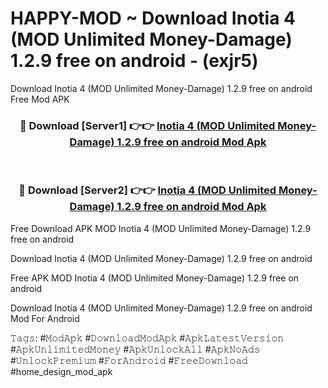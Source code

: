 # HAPPY-MOD ~ Download Inotia 4 (MOD Unlimited Money-Damage) 1.2.9 free on android - (exjr5)
Download Inotia 4 (MOD Unlimited Money-Damage) 1.2.9 free on android Free Mod APK

<div align="center">
<h3>🔴 Download [Server1] 👉👉 <a href="https://apk-comot.site?title=Inotia_4_(MOD_Unlimited_Money-Damage)_1.2.9_free_on_android">Inotia 4 (MOD Unlimited Money-Damage) 1.2.9 free on android Mod Apk</a></h3><br>

<h3>🔴 Download [Server2] 👉👉 <a href="https://apk-comot.site?title=Inotia_4_(MOD_Unlimited_Money-Damage)_1.2.9_free_on_android">Inotia 4 (MOD Unlimited Money-Damage) 1.2.9 free on android Mod Apk</a></h3>
</div>


Free Download APK MOD Inotia 4 (MOD Unlimited Money-Damage) 1.2.9 free on android

Download Inotia 4 (MOD Unlimited Money-Damage) 1.2.9 free on android 

Free APK MOD Inotia 4 (MOD Unlimited Money-Damage) 1.2.9 free on android 

Download Inotia 4 (MOD Unlimited Money-Damage) 1.2.9 free on android Mod For Android

𝚃𝚊𝚐𝚜: #𝙼𝚘𝚍𝙰𝚙𝚔 #𝙳𝚘𝚠𝚗𝚕𝚘𝚊𝚍𝙼𝚘𝚍𝙰𝚙𝚔 #𝙰𝚙𝚔𝙻𝚊𝚝𝚎𝚜𝚝𝚅𝚎𝚛𝚜𝚒𝚘𝚗 #𝙰𝚙𝚔𝚄𝚗𝚕𝚒𝚖𝚒𝚝𝚎𝚍𝙼𝚘𝚗𝚎𝚢 #𝙰𝚙𝚔𝚄𝚗𝚕𝚘𝚌𝚔𝙰𝚕𝚕 #𝙰𝚙𝚔𝙽𝚘𝙰𝚍𝚜 #𝚄𝚗𝚕𝚘𝚌𝚔𝙿𝚛𝚎𝚖𝚒𝚞𝚖 #𝙵𝚘𝚛𝙰𝚗𝚍𝚛𝚘𝚒𝚍 #𝙵𝚛𝚎𝚎𝙳𝚘𝚠𝚗𝚕𝚘𝚊𝚍 #home_design_mod_apk